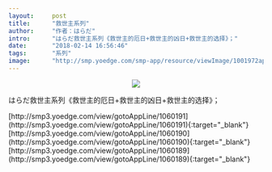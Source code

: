 ```yaml
---
layout:     post
title:      "救世主系列"
author:     "作者：はらだ"
intro:      "はらだ救世主系列《救世主的厄日+救世主的凶日+救世主的选择》；"
date:       "2018-02-14 16:56:46"
tags:       "系列"
image:      "http://smp.yoedge.com/smp-app/resource/viewImage/1001972appline.png"
---
```

<div style="text-align: center">
<p><img src="http://smp.yoedge.com/smp-app/resource/viewImage/1001972appline.png"/></p>
</div>
<p class="post-meta">
<span>はらだ救世主系列《救世主的厄日+救世主的凶日+救世主的选择》；</span>
</p>
[http://smp3.yoedge.com/view/gotoAppLine/1060191](http://smp3.yoedge.com/view/gotoAppLine/1060191){:target="_blank"}
[http://smp3.yoedge.com/view/gotoAppLine/1060190](http://smp3.yoedge.com/view/gotoAppLine/1060190){:target="_blank"}
[http://smp3.yoedge.com/view/gotoAppLine/1060189](http://smp3.yoedge.com/view/gotoAppLine/1060189){:target="_blank"}


